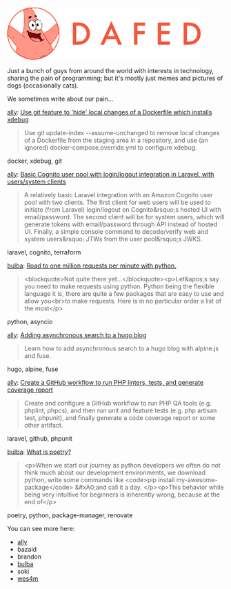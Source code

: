 ![DAFED](https://raw.githubusercontent.com/dafedteam/.github/main/profile/dafed.png)

Just a bunch of guys from around the world with interests in technology, sharing the pain of programming; but it's mostly just memes and pictures of dogs (occasionally cats).

We sometimes write about our pain...

<!-- BLOG-POST-LIST:START -->
[ally](https://github.com/alistaircol): [Use git feature to &#39;hide&#39; local changes of a Dockerfile which installs xdebug](https://ac93.uk/articles/git-update-index-assume-unchanged-dockerfile-for-xdebug/)
> Use git update-index --assume-unchanged to remove local changes of a Dockerfile from the staging area in a repository, and use &lpar;an ignored&rpar; docker-compose.override.yml to configure xdebug.

docker, xdebug, git

[ally](https://github.com/alistaircol): [Basic Cognito user pool with login/logout integration in Laravel, with users/system clients](https://ac93.uk/articles/laravel-integration-with-amazon-cognito/)
> A relatively basic Laravel integration with an Amazon Cognito user pool with two clients. The first client for web users will be used to initiate &lpar;from Laravel&rpar; login/logout on Cognito&amp;rsquo;s hosted UI with email/password. The second client will be for system users, which will generate tokens with email/password through API instead of hosted UI. Finally, a simple console command to decode/verify web and system users&amp;rsquo; JTWs from the user pool&amp;rsquo;s JWKS.

laravel, cognito, terraform

[bulba](https://github.com/bulb4saur): [Road to one million requests per minute with python.](https://ebulba.dev/road-to-one-million-requests-per-minute-with-python/)
> &lt;blockquote&gt;Not quite there yet...&lt;/blockquote&gt;&lt;p&gt;Let&amp;apos;s say you need to make requests using python. Python being the flexible language it is, there are quite a few packages that are easy to use and allow you&lt;br&gt;to make requests. Here is in no particular order a list of the most&lt;/p&gt;

python, asyncio

[ally](https://github.com/alistaircol): [Adding asynchronous search to a hugo blog](https://ac93.uk/articles/adding-async-search-to-hugo-project-with-alpine-and-fuse/)
> Learn how to add asynchronous search to a hugo blog with alpine.js and fuse.

hugo, alpine, fuse

[ally](https://github.com/alistaircol): [Create a GitHub workflow to run PHP linters, tests, and generate coverage report](https://ac93.uk/articles/laravel-github-workflow-lint-run-unit-and-feature-tests-and-generate-code-coverage-report/)
> Create and configure a GitHub workflow to run PHP QA tools &lpar;e.g. phplint, phpcs&rpar;, and then run unit and feature tests &lpar;e.g. php artisan test, phpunit&rpar;, and finally generate a code coverage report or some other artifact.

laravel, github, phpunit

[bulba](https://github.com/bulb4saur): [What is poetry?](https://ebulba.dev/what-is-poetry/)
> &lt;p&gt;When we start our journey as python developers we often do not think much about our development environments, we download python, write some commands like &lt;code&gt;pip install my-awesome-package&lt;/code&gt; &amp;#xA0;and call it a day. &lt;/p&gt;&lt;p&gt;This behavior while being very intuitive for beginners is inherently wrong, because at the end of&lt;/p&gt;

poetry, python, package-manager, renovate
<!-- BLOG-POST-LIST:END -->

You can see more here:

* [ally](https://ac93.uk)
* bazaid
* brandon
* [bulba](https://ebulba.dev)
* soki
* [wes4m](https://wes4m.io)
